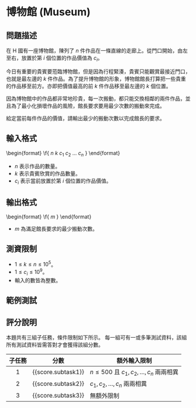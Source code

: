 # 博物館 (Museum)

## 問題描述

在 H 國有一座博物館，陳列了 $n$ 件作品在一條直線的走廊上。從門口開始，由左至右，放置於第 $i$ 個位置的作品價值為 $c_i$。

今日有重要的貴賓要蒞臨博物館，但是因為行程緊湊，貴賓只能觀賞最接近門口，也就是最左邊的 $k$ 件作品。為了提升博物館的形象，博物館館長打算把一些貴重的作品移至前方。亦即把價值最高的前 $k$ 件作品移至最左邊的 $k$ 個位置。

因為博物館中的作品都非常地珍貴，每一次搬動，都只能交換相鄰的兩件作品，並且為了最小化損壞作品的風險，館長要求要用最少次數的搬動來完成。

給定當前每件作品的價值，請輸出最少的搬動次數以完成館長的要求。

## 輸入格式

\begin{format}
\f{
$n$ $k$
$c_1$ $c_2$ $\dots$ $c_n$
}
\end{format}

* $n$ 表示作品的數量。
* $k$ 表示貴賓欣賞的作品數量。
* $c_i$ 表示當前放置於第 $i$ 個位置的作品價值。

## 輸出格式

\begin{format}
\f{
$m$
}
\end{format}

* $m$ 為滿足館長要求的最少搬動次數。

## 測資限制

* $1 \le k \le n \le 10^5$。
* $1 \le c_i\le 10^{9}$。
* 輸入的數皆為整數。

## 範例測試

## 評分說明

本題共有三組子任務，條件限制如下所示。
每一組可有一或多筆測試資料，該組所有測試資料皆需答對才會獲得該組分數。

|  子任務  |  分數  | 額外輸入限制 |
| :------: | :----: | ------------ |
| 1 | {{score.subtask1}} | $n \le 500$ 且 $c_1, c_2, \ldots, c_n$ 兩兩相異 |
| 2 | {{score.subtask2}} | $c_1, c_2, \ldots, c_n$ 兩兩相異 |
| 3 | {{score.subtask3}} | 無額外限制 |
